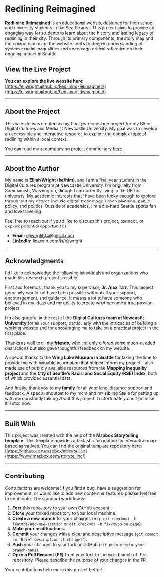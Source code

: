 # Redlining Reimagined

**Redlining Reimagined** is an educational website designed for high school and university students in the Seattle area. This project aims to provide an engaging way for students to learn about the history and lasting legacy of redlining in their city. Through its primary components, the story map and the comparison map, the website seeks to deepen understanding of systemic racial inequalities and encourage critical reflection on their ongoing impact in Seattle.

## View the Live Project

**You can explore the live website here:** [https://eljwright.github.io/Redlining-Reimagined/](https://eljwright.github.io/Redlining-Reimagined/)

---

## About the Project

This website was created as my final year capstone project for my BA in Digital Cultures and Media at Newcastle University. My goal was to develop an accessible and interactive resource to explore the complex topic of redlining within a local context.

You can read my accompanying project commentary [here](https://docs.google.com/document/d/1YbpNEKwRBP-7cmzrXmNd9TQIHPasYhDALLtkY9FZJ6Y/edit?usp=sharing).

---

## About the Author

My name is **Elijah Wright (he/him)**, and I am a final year student in the Digital Cultures program at Newcastle University. I’m originally from Sammamish, Washington, though I am currently living in the UK for university. My academic interests that I have been lucky enough to explore throughout my degree include digital technology, urban planning, public policy, and politics. Outside of academics, I’m a die-hard Seattle sports fan and love traveling.

Feel free to reach out if you'd like to discuss this project, connect, or explore potential opportunities:

* **Email:** [eljwright04@gmail.com](mailto:eljwright04@gmail.com)
* **LinkedIn:** [linkedin.com/in/eljwright](https://www.linkedin.com/in/eljwright)

---

## Acknowledgments

I'd like to acknowledge the following individuals and organizations who made this research project possible:

First and foremost, thank you to my supervisor, **Dr. Alex Tarr**. This project genuinely would not have been possible without all your support, encouragement, and guidance. It means a lot to have someone who believed in my ideas and my ability to create what became a true passion project.

I’m also grateful to the rest of the **Digital Cultures team at Newcastle University** for all your support, particularly with the intricacies of building a working website and for encouraging me to take on a practical project in the first place.

Thanks as well to all my **friends**, who not only offered some much-needed distractions but also gave thoughtful feedback on my website.

A special thanks to the **Wing Luke Museum in Seattle** for taking the time to provide me with valuable information that helped inform my project. I also made use of publicly available resources from the **Mapping Inequality project** and the **City of Seattle’s Racial and Social Equity (RSE) Index**, both of which provided essential data.

And finally, thank you to my **family** for all your long-distance support and feedback. A special shoutout to my mom and my sibling Stella for putting up with me constantly talking about this project. I unfortunately can’t promise it’ll stop now.

---

## Built With

This project was created with the help of the **Mapbox Storytelling template**. This template provides a fantastic foundation for interactive map-based narratives. You can find the original template repository here: [https://github.com/mapbox/storytelling](https://www.mapbox.com/storytelling/)

---

## Contributing

Contributions are welcome! If you find a bug, have a suggestion for improvement, or would like to add new content or features, please feel free to contribute. The standard workflow is:

1.  **Fork** this repository to your own GitHub account.
2.  **Clone** your forked repository to your local machine.
3.  **Create a new branch** for your changes (e.g., `git checkout -b feature/add-new-section` or `git checkout -b fix/typo-on-page`).
4.  **Make your modifications.**
5.  **Commit** your changes with a clear and descriptive message (`git commit -m "Brief description of changes"`).
6.  **Push** your changes to your fork on GitHub (`git push origin your-branch-name`).
7.  **Open a Pull Request (PR)** from your fork to the `main` branch of this repository. Please describe the purpose of your changes in the PR.

Your contributions help make this project better!